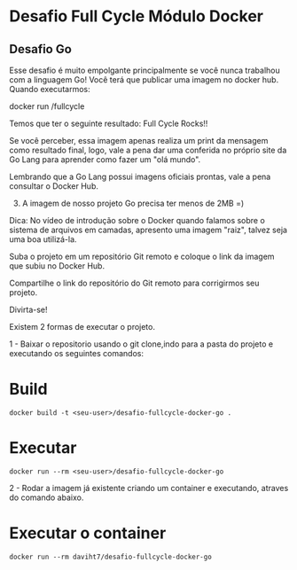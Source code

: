 
# Desafio Full Cycle Módulo Docker
## Desafio Go

Esse desafio é muito empolgante principalmente se você nunca trabalhou com a linguagem Go!
Você terá que publicar uma imagem no docker hub. Quando executarmos:

docker run <seu-user>/fullcycle

Temos que ter o seguinte resultado: Full Cycle Rocks!!

Se você perceber, essa imagem apenas realiza um print da mensagem como resultado final, logo, vale a pena dar uma conferida no próprio site da Go Lang para aprender como fazer um "olá mundo".

Lembrando que a Go Lang possui imagens oficiais prontas, vale a pena consultar o Docker Hub.

3) A imagem de nosso projeto Go precisa ter menos de 2MB =)

Dica: No vídeo de introdução sobre o Docker quando falamos sobre o sistema de arquivos em camadas, apresento uma imagem "raiz", talvez seja uma boa utilizá-la.

Suba o projeto em um repositório Git remoto e coloque o link da imagem que subiu no Docker Hub.

Compartilhe o link do repositório do Git remoto para corrigirmos seu projeto.

Divirta-se!

Existem 2 formas de executar o projeto.

1 - Baixar o repositorio usando o git clone,indo para a pasta do projeto e executando os seguintes comandos:

# Build 
```
docker build -t <seu-user>/desafio-fullcycle-docker-go .
```

# Executar 
```
docker run --rm <seu-user>/desafio-fullcycle-docker-go
```

2 - Rodar a imagem já existente criando um container e executando, atraves do comando abaixo.

# Executar o container
```
docker run --rm daviht7/desafio-fullcycle-docker-go
```